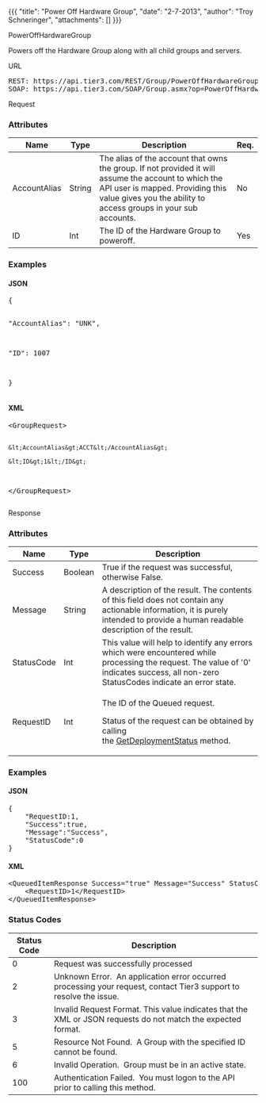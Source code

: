 {{{
  "title": "Power Off Hardware Group",
  "date": "2-7-2013",
  "author": "Troy Schneringer",
  "attachments": []
}}}

PowerOffHardwareGroup
<p>Powers off the Hardware Group along with all child groups and servers.</p>
URL
<pre>REST: https://api.tier3.com/REST/Group/PowerOffHardwareGroup/&lt;format&gt;<br />SOAP: https://api.tier3.com/SOAP/Group.asmx?op=PowerOffHardwareGroup</pre> Request
<h3>Attributes</h3>
<table>
    <thead>
    <tr>
      <th>Name</th>
      <th>Type</th>
      <th>Description</th>
      <th>Req.</th>
    </tr>
  </thead>
  <tbody>
    <tr>
      <td>AccountAlias</td>
      <td>String</td>
      <td>The alias of the account that owns the group. If not provided it will assume the account to which the API user is mapped. Providing this value gives you the ability to access groups in your sub accounts.</td>
      <td>No</td>
    </tr>
    <tr>
      <td>ID</td>
      <td>Int</td>
      <td>The ID of the Hardware Group to poweroff.</td>
      <td>Yes</td>
    </tr>
  </tbody>
</table>
<h3>Examples</h3>
<h4>JSON</h4>
<pre>{

  "AccountAlias": "UNK",

  "ID": 1007

}</pre>
<h4>XML</h4>
<pre>&lt;GroupRequest&gt;

    &lt;AccountAlias&gt;ACCT&lt;/AccountAlias&gt;

    &lt;ID&gt;1&lt;/ID&gt;

&lt;/GroupRequest&gt;</pre> Response
<h3>Attributes</h3>
<table>
  <thead>
  <tr>
    <th>Name</th>
    <th>Type</th>
    <th>Description</th>
  </tr>
</thead>
<tbody>
    <tr>
      <td>Success</td>
      <td>Boolean</td>
      <td>True if the request was successful, otherwise False.</td>
    </tr>
    <tr>
      <td>Message</td>
      <td>String</td>
      <td>A description of the result. The contents of this field does not contain any actionable information, it is purely intended to provide a human readable description of the result.</td>
    </tr>
    <tr>
      <td>StatusCode</td>
      <td>Int</td>
      <td>This value will help to identify any errors which were encountered while processing the request. The value of '0' indicates success, all non-zero StatusCodes indicate an error state.</td>
    </tr>
    <tr>
      <td>RequestID</td>
      <td>Int</td>
      <td>
        <p>The ID of the Queued request.</p>
        <p>Status of the request can be obtained by calling the&nbsp;<a href="http://help.tier3.com/entries/20561586-get-deployment-status">GetDeploymentStatus</a>&nbsp;method.</p>
      </td>
    </tr>
  </tbody>
</table>
<h3>Examples</h3>
<h4>JSON</h4>
<pre>{<br />    "RequestID:1,<br />    "Success":true,<br />    "Message":"Success",<br />    "StatusCode":0<br />}</pre>
<h4>XML</h4>
<pre>&lt;QueuedItemResponse Success="true" Message="Success" StatusCode="0"&gt;<br />&nbsp; &nbsp; &lt;RequestID&gt;1&lt;/RequestID&gt;<br />&lt;/QueuedItemResponse&gt;</pre>
<h3>Status Codes</h3>
<table>
    <thead>
  <tr>
    <th>Status Code</th>
    <th>Description</th>
  </tr>
  </thead>
  <tbody>
    <tr>
      <td>0</td>
      <td>Request was successfully processed</td>
    </tr>
    <tr>
      <td>2</td>
      <td>Unknown Error. &nbsp;An application error occurred processing your request, contact Tier3 support to resolve the issue.</td>
    </tr>
    <tr>
      <td>3</td>
      <td>Invalid Request Format. This value indicates that the XML or JSON requests do not match the expected format.</td>
    </tr>
    <tr>
      <td>5</td>
      <td>Resource Not Found. &nbsp;A Group with the specified ID cannot be found.</td>
    </tr>
    <tr>
      <td>6</td>
      <td>Invalid Operation. &nbsp;Group must be in an active state.</td>
    </tr>
    <tr>
      <td>100</td>
      <td>Authentication Failed. &nbsp;You must logon to the API prior to calling this method.</td>
    </tr>
  </tbody>
</table>